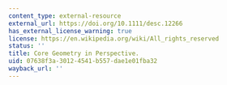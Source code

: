 ```yaml
---
content_type: external-resource
external_url: https://doi.org/10.1111/desc.12266
has_external_license_warning: true
license: https://en.wikipedia.org/wiki/All_rights_reserved
status: ''
title: Core Geometry in Perspective.
uid: 07638f3a-3012-4541-b557-dae1e01fba32
wayback_url: ''
---
```

